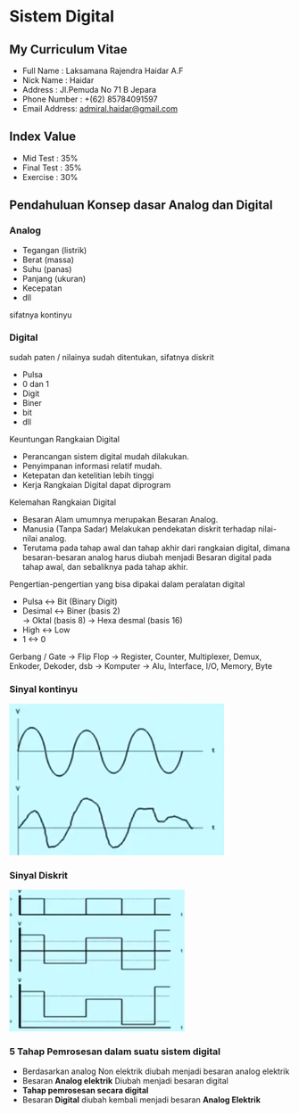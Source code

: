 # Sistem Digital

## My Curriculum Vitae

- Full Name : Laksamana Rajendra Haidar A.F
- Nick Name : Haidar
- Address   : Jl.Pemuda No 71 B Jepara
- Phone Number : +(62) 85784091597
- Email Address: admiral.haidar@gmail.com

## Index Value

- Mid Test    : 35%
- Final Test  : 35%
- Exercise    : 30%

## Pendahuluan Konsep dasar Analog dan Digital

### Analog

- Tegangan  (listrik)
- Berat     (massa)
- Suhu      (panas)
- Panjang   (ukuran)
- Kecepatan
- dll

sifatnya kontinyu

### Digital

sudah paten / nilainya sudah ditentukan, sifatnya diskrit

- Pulsa
- 0 dan 1
- Digit
- Biner
- bit
- dll

Keuntungan Rangkaian Digital

- Perancangan sistem digital mudah dilakukan.
- Penyimpanan informasi relatif mudah.
- Ketepatan dan ketelitian lebih tinggi
- Kerja Rangkaian Digital dapat diprogram

Kelemahan Rangkaian Digital

- Besaran Alam umumnya merupakan Besaran Analog.
- Manusia (Tanpa Sadar) Melakukan pendekatan diskrit terhadap nilai-nilai analog.
- Terutama pada tahap awal dan tahap akhir dari rangkaian digital, dimana besaran-besaran analog harus diubah menjadi Besaran digital pada tahap awal, dan sebaliknya pada tahap akhir.

Pengertian-pengertian yang bisa dipakai dalam peralatan digital

- Pulsa <-> Bit (Binary Digit)
- Desimal <-> Biner (basis 2)\
           -> Oktal (basis 8)
           -> Hexa desmal (basis 16)
- High <-> Low
- 1 <-> 0

Gerbang / Gate -> Flip Flop -> Register, Counter, Multiplexer, Demux, Enkoder, Dekoder, dsb -> Komputer -> Alu, Interface, I/O, Memory, Byte


### Sinyal kontinyu

![Sinyal kontinyu](./img/sinyal-kontinyu.png)

### Sinyal Diskrit

![Sinyal Diskrit](./img/sinyal-diskrit.png) 

### 5 Tahap Pemrosesan dalam suatu sistem digital

- Berdasarkan analog Non elektrik diubah menjadi besaran analog elektrik
- Besaran **Analog elektrik** Diubah menjadi besaran digital
- **Tahap pemrosesan secara digital** 
- Besaran **Digital** diubah kembali menjadi besaran **Analog Elektrik** 


